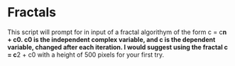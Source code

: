 # Fractals
This script will prompt for in input of a fractal algorithym of the form c \= c**n + c0.
c0 is the independent complex variable, and c is the dependent variable, changed after each iteration.
I would suggest using the fractal c \= c**2 + c0 with a height of 500 pixels for your first try.
